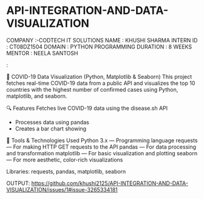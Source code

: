 # API-INTEGRATION-AND-DATA-VISUALIZATION
COMPANY :-CODTECH IT SOLUTIONS
NAME    :  KHUSHI SHARMA
INTERN ID : CT08DZ1504
DOMAIN : PYTHON PROGRAMMING
DURATION : 8 WEEKS 
MENTOR : NEELA SANTOSH

:

🦠 COVID-19 Data Visualization (Python, Matplotlib & Seaborn)
This project fetches real-time COVID-19 data from a public API and visualizes the top 10 countries with the highest number of confirmed cases using Python, matplotlib, and seaborn.

🔍 Features
Fetches live COVID-19 data using the disease.sh API
* Processes data using pandas
* Creates a bar chart showing

🔧 Tools & Technologies Used
Python 3.x — Programming language
requests — For making HTTP GET requests to the API
pandas — For data processing and transformation
matplotlib — For basic visualization and plotting
seaborn — For more aesthetic, color-rich visualizations

Libraries: requests, pandas, matplotlib, seaborn

OUTPUT:
https://github.com/khushi2125/API-INTEGRATION-AND-DATA-VISUALIZATION/issues/1#issue-3265334181

